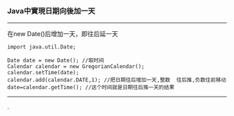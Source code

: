### Java中實現日期向後加一天

****

在new Date()后增加一天，即往后延一天

```
import java.util.Date;

Date date = new Date(); //取时间 
Calendar calendar = new GregorianCalendar(); 
calendar.setTime(date); 
calendar.add(calendar.DATE,1); //把日期往后增加一天,整数  往后推,负数往前移动 
date=calendar.getTime(); //这个时间就是日期往后推一天的结果
```

****

.
